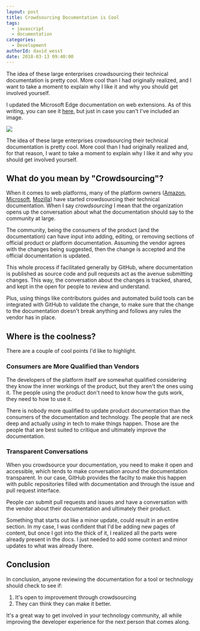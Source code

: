 ```yaml
---
layout: post
title: Crowdsourcing Documentation is Cool
tags:
  - javascript
  - documentation
categories:
  - Development
authorId: david_wesst
date: 2018-03-13 09:40:00
---
```


The idea of these large enterprises crowdsourcing their technical documentation is pretty cool. More cool than I had originally realized, and I want to take a moment to explain why I like it and why you should get involved yourself.

<!-- more -->

[1]: https://i.imgur.com/5ptKftE.png
[2]: https://docs.microsoft.com/en-us/microsoft-edge/extensions/extensions-for-enterprise
[3]: https://github.com/awsdocs
[4]: https://github.com/MicrosoftDocs
[5]: https://github.com/mdn

I updated the Microsoft Edge documentation on web extensions. As of this writing, you can see it [here][2], but just in case you can't I've included an image.

![][1]

The idea of these large enterprises crowdsourcing their technical documentation is pretty cool. More cool than I had originally realized and, for that reason, I want to take a moment to explain why I like it and why you should get involved yourself.

## What do you mean by "Crowdsourcing"?
When it comes to web platforms, many of the platform owners ([Amazon][3], [Microsoft][4], [Mozilla][5]) have started crowdsourcing their technical documentation. When I say _crowdsourcing_ I mean that the organization opens up the conversation about what the documentation should say to the community at large.

The community, being the consumers of the product (and the documentation) can have input into adding, editing, or removing sections of official product or platform documentation. Assuming the vendor agrees with the changes being suggested, then the change is accepted and the official documentation is updated.

This whole process if facilitated generally by GitHub, where documentation is published as source code and pull requests act as the avenue submitting changes. This way, the conversation about the changes is tracked, shared, and kept in the open for people to review and understand.

Plus, using things like contributors guides and automated build tools can be integrated with GitHub to validate the change, to make sure that the change to the documentation doesn't break anything and follows any rules the vendor has in place.

## Where is the coolness?
There are a couple of cool points I'd like to highlight.

### Consumers are More Qualified than Vendors
The developers of the platform itself are somewhat qualified considering they know the inner workings of the product, but they aren't the ones using it. The people using the product don't need to know how the guts work, they need to how to use it.

There is nobody more qualified to update product documentation than the consumers of the documentation and technology. The people that are neck deep and actually _using_ in tech to make things happen. Those are the people that are best suited to critique and ultimately improve the documentation.

### Transparent Conversations
When you crowdsource your documentation, you need to make it open and accessible, which tends to make conversation around the documentation transparent. In our case, GitHub provides the facilty to make this happen with public repositories filled with documentation and through the issue and pull request interface.

People can submit pull requests and issues and have a conversation with the vendor about their documentation and ultimately their product.

Something that starts out like a minor update, could result in an entire section. In my case, I was confident that I'd be adding new pages of content, but once I got into the thick of it, I realized all the parts were already present in the docs. I just needed to add some context and minor updates to what was already there.

## Conclusion
In conclusion, anyone reviewing the documentation for a tool or technology should check to see if:

1. It's open to improvement through crowdsourcing
2. They can think they can make it better.

It's a great way to get involved in your technology community, all while improving the developer experience for the next person that comes along.